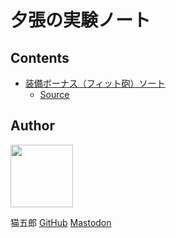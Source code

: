 # 夕張の実験ノート

## Contents

* [装備ボーナス（フィット砲）ソート](./kcfs/)
    * [Source](https://github.com/nekogoro/kcfs/)

## Author

<img src="https://github.com/nekogoro.png" width="100" height="100" />

猫五郎 [GitHub](https://github.com/nekogoro) [Mastodon](https://kancolle.social/@nekogoro)
